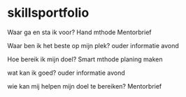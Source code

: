 # skillsportfolio
Waar ga en sta ik voor?
Hand mthode
Mentorbrief
 
Waar ben ik het beste op mijn plek?
ouder informatie avond
 
Hoe bereik ik mijn doel?
Smart mthode
planing maken
 
wat kan ik goed?
ouder informatie avond
 
 
wie kan mij helpen mijn doel te bereiken?
Mentorbrief